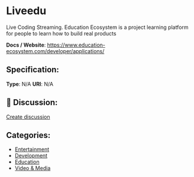 # Liveedu


Live Coding Streaming.  Education Ecosystem is a project learning platform for people to learn how to build real products

**Docs / Website**: https://www.education-ecosystem.com/developer/applications/

## Specification:
**Type**:  N/A 
**URI**:  N/A 

## 💬 Discussion:
[Create discussion](link)

## Categories:
- [Entertainment](https://github.com/apis-list/apis-list#entertainment)
- [Development](https://github.com/apis-list/apis-list#development)
- [Education](https://github.com/apis-list/apis-list#education)
- [Video & Media](https://github.com/apis-list/apis-list#video-and-media)





